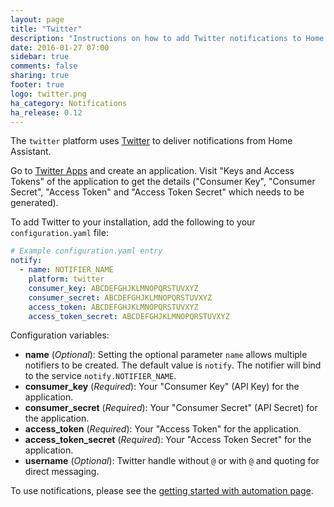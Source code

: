 ```yaml
---
layout: page
title: "Twitter"
description: "Instructions on how to add Twitter notifications to Home Assistant."
date: 2016-01-27 07:00
sidebar: true
comments: false
sharing: true
footer: true
logo: twitter.png
ha_category: Notifications
ha_release: 0.12
---
```



The `twitter` platform uses [Twitter](https://twitter.com) to deliver notifications from Home Assistant.

Go to [Twitter Apps](https://apps.twitter.com/app/new) and create an application. Visit "Keys and Access Tokens" of the application to get the details ("Consumer Key", "Consumer Secret", "Access Token" and "Access Token Secret" which needs to be generated).

To add Twitter to your installation, add the following to your `configuration.yaml` file:

```yaml
# Example configuration.yaml entry
notify:
  - name: NOTIFIER_NAME
    platform: twitter
    consumer_key: ABCDEFGHJKLMNOPQRSTUVXYZ
    consumer_secret: ABCDEFGHJKLMNOPQRSTUVXYZ
    access_token: ABCDEFGHJKLMNOPQRSTUVXYZ
    access_token_secret: ABCDEFGHJKLMNOPQRSTUVXYZ
```

Configuration variables:

- **name** (*Optional*): Setting the optional parameter `name` allows multiple notifiers to be created. The default value is `notify`. The notifier will bind to the service `notify.NOTIFIER_NAME`.
- **consumer_key** (*Required*): Your "Consumer Key" (API Key) for the application.
- **consumer_secret** (*Required*): Your "Consumer Secret" (API Secret) for the application.
- **access_token** (*Required*): Your "Access Token" for the application.
- **access_token_secret** (*Required*): Your "Access Token Secret" for the application.
- **username** (*Optional*): Twitter handle without `@` or with `@` and quoting for direct messaging.

To use notifications, please see the [getting started with automation page](/getting-started/automation/).
